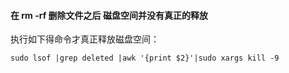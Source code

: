 #### 在 rm -rf 删除文件之后 磁盘空间并没有真正的释放
执行如下得命令才真正释放磁盘空间：
````
sudo lsof |grep deleted |awk '{print $2}'|sudo xargs kill -9
